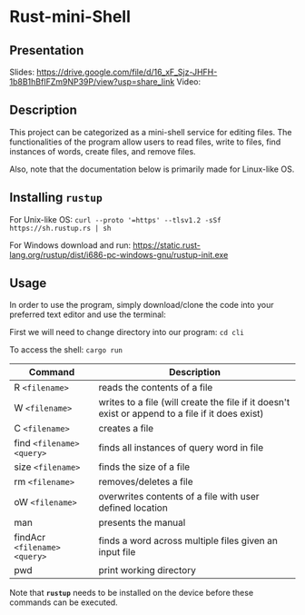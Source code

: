 # Rust-mini-Shell

## Presentation
Slides: https://drive.google.com/file/d/16_xF_Sjz-JHFH-1b8B1hBfIFZm9NP39P/view?usp=share_link
Video: 

## Description
This project can be categorized as a mini-shell service for editing files. The functionalities of the program allow users to read files, write to files, find instances of words, create files, and remove files.

Also, note that the documentation below is primarily made for Linux-like OS.

## Installing `rustup`
For Unix-like OS: `curl --proto '=https' --tlsv1.2 -sSf https://sh.rustup.rs | sh`

For Windows download and run: https://static.rust-lang.org/rustup/dist/i686-pc-windows-gnu/rustup-init.exe

## Usage

In order to use the program, simply download/clone the code into your preferred text editor and use the terminal:

First we will need to change directory into our program: `cd cli`

To access the shell: `cargo run`

| Command | Description |
| --- | --- |
| R `<filename>` |reads the contents of a file|
| W `<filename>` |writes to a file (will create the file if it doesn't exist or append to a file if it does exist)|
| C `<filename>` |creates a file|
| find `<filename>` `<query>`|finds all instances of query word in file|
| size `<filename>` |finds the size of a file|
| rm `<filename>` |removes/deletes a file|
| oW `<filename>` |overwrites contents of a file with user defined location|
| man |presents the manual|
| findAcr `<filename>` `<query>` |finds a word across multiple files given an input file|
| pwd |print working directory|

Note that **`rustup`** needs to be installed on the device before these commands can be executed.

